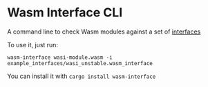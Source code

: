 # Wasm Interface CLI

A command line to check Wasm modules against a set of [interfaces][wasm-interface-lib]

To use it, just run:

```
wasm-interface wasi-module.wasm -i example_interfaces/wasi_unstable.wasm_interface
```

You can install it with `cargo install wasm-interface`


[wasm-interface-lib]: https://github.com/wasmerio/wapm-cli/tree/master/lib/wasm-interface
